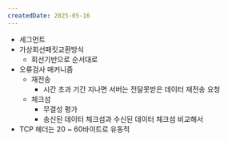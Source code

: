 ```yaml
---
createdDate: 2025-05-16
---
```

- 세그먼트
- 가상회선패킷교환방식
	- 회선기반으로 순서대로
- 오류검사 매커니즘
	- 재전송
		- 시간 초과 기간 지나면 서버는 전달못받은 데이터 재전송 요청
	- 체크섬
		- 무결성 평가
		- 송신된 데이터 체크섬과 수신된 데이터 체크섬 비교해서
- TCP 헤더는 20 ~ 60바이트로 유동적
